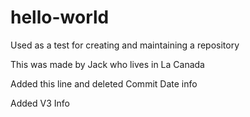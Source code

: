 # hello-world
Used as a test for creating and maintaining a repository

This was made by Jack who lives in La Canada

Added this line and deleted Commit Date info

Added V3 Info
